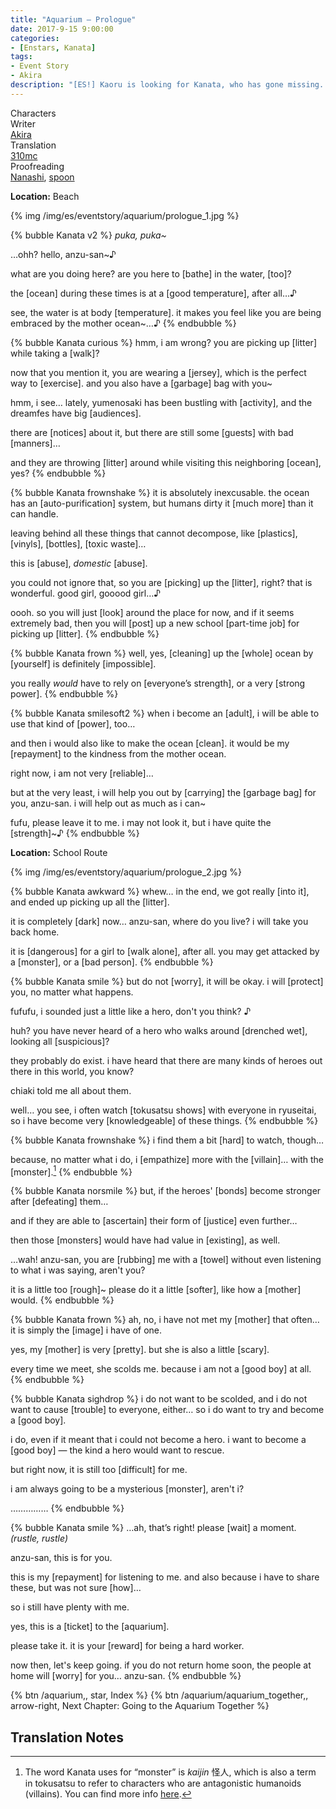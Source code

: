 ```yaml
---
title: "Aquarium – Prologue"
date: 2017-9-15 9:00:00
categories:
- [Enstars, Kanata]
tags:
- Event Story
- Akira
description: "[ES!] Kaoru is looking for Kanata, who has gone missing. He uses that excuse to go on a date with the transfer student, only to end up at the aquarium together with Souma."
---
```

<div class="three-wrapper" style="--storyColor:#965e7d;--storyColor-rgb:150,94,125;--storyColor-h:326.8;--storyColor-s: 23%;--storyColor-l:47.8%;">
    <div class="info-area">
        <div class="info">
            <div class="info-item characters">
                <div class="label">
                    Characters
                </div>
                <div class="value">
                <a href="/categories/Enstars/Kanata" character="Kanata"></a>
                </div>
            </div>
            <div class="info-item one">
                <div class="label">
                    Writer
                </div>
                <div class="value">
                    <a href="/tags/Akira/">Akira</a>
                </div>
            </div>
            <div class="info-item two">
                <div class="label">
                    Translation
                </div>
                <div class="value">
                    <a href="/about">310mc</a>
                </div>
            </div>
            <div class="info-item three">
                <div class="label">
                   Proofreading
                </div>
                <div class="value">
                    <a href="https://twitter.com/seiginoakashi">Nanashi</a>, <a href="https://twitter.com/splafyoon">spoon</a>
                </div>
            </div>
        </div>
    </div>
</div>

<!-- more -->

<div class="msr-location">
    <p><span><b>Location:</b> Beach</span></p>
</div>

{% img /img/es/eventstory/aquarium/prologue_1.jpg %}

{% bubble Kanata v2 %}
*puka, puka~*

…ohh? hello, anzu-san~♪

what are you doing here? are you here to [bathe] in the water, [too]?

the [ocean] during these times is at a [good temperature], after all…♪

see, the water is at body [temperature]. it makes you feel like you are being embraced by the mother ocean~…♪
{% endbubble %}

{% bubble Kanata curious %}
hmm, i am wrong? you are picking up [litter] while taking a [walk]?

now that you mention it, you are wearing a [jersey], which is the perfect way to [exercise]. and you also have a [garbage] bag with you\~

hmm, i see… lately, yumenosaki has been bustling with [activity], and the dreamfes have big [audiences].

there are [notices] about it, but there are still some [guests] with bad [manners]…

and they are throwing [litter] around while visiting this neighboring [ocean], yes?
{% endbubble %}

{% bubble Kanata frownshake %}
it is absolutely inexcusable. the ocean has an [auto-purification] system, but humans dirty it [much more] than it can handle.

leaving behind all these things that cannot decompose, like [plastics], [vinyls], [bottles], [toxic waste]…

this is [abuse], *domestic* [abuse].

you could not ignore that, so you are [picking] up the [litter], right? that is wonderful. good girl, gooood girl…♪

oooh. so you will just [look] around the place for now, and if it seems extremely bad, then you will [post] up a new school [part-time job] for picking up [litter].
{% endbubble %}

{% bubble Kanata frown %}
well, yes, [cleaning] up the [whole] ocean by [yourself] is definitely [impossible].

you really *would* have to rely on [everyone’s strength], or a very [strong power].
{% endbubble %}

{% bubble Kanata smilesoft2 %}
when i become an [adult], i will be able to use that kind of [power], too…

and then i would also like to make the ocean [clean]. it would be my [repayment] to the kindness from the mother ocean.

right now, i am not very [reliable]…

but at the very least, i will help you out by [carrying] the [garbage bag] for you, anzu-san. i will help out as much as i can~

fufu, please leave it to me. i may not look it, but i have quite the [strength]~♪
{% endbubble %}

<div class="msr-location">
    <p><span><b>Location:</b> School Route</span></p>
</div>

{% img /img/es/eventstory/aquarium/prologue_2.jpg %}

{% bubble Kanata awkward %}
whew… in the end, we got really [into it], and ended up picking up all the [litter].

it is completely [dark] now… anzu-san, where do you live? i will take you back home.

it is [dangerous] for a girl to [walk alone], after all. you may get attacked by a [monster], or a [bad person].
{% endbubble %}

{% bubble Kanata smile %}
but do not [worry], it will be okay. i will [protect] you, no matter what happens.

fufufu, i sounded just a little like a hero, don't you think? ♪

huh? you have never heard of a hero who walks around [drenched wet], looking all [suspicious]?

they probably do exist. i have heard that there are many kinds of heroes out there in this world, you know?

chiaki told me all about them.

well… you see, i often watch [tokusatsu shows] with everyone in ryuseitai, so i have become very [knowledgeable] of these things.
{% endbubble %}

{% bubble Kanata frownshake %}
i find them a bit [hard] to watch, though…

because, no matter what i do, i [empathize] more with the [villain]… with the [monster].[^1]
{% endbubble %}

{% bubble Kanata norsmile %}
but, if the heroes' [bonds] become stronger after [defeating] them…

and if they are able to [ascertain] their form of [justice] even further…

then those [monsters] would have had value in [existing], as well.

…wah! anzu-san, you are [rubbing] me with a [towel] without even listening to what i was saying, aren't you?

it is a little too [rough]~ please do it a little [softer], like how a [mother] would.
{% endbubble %}

{% bubble Kanata frown %}
ah, no, i have not met my [mother] that often… it is simply the [image] i have of one.

yes, my [mother] is very [pretty]. but she is also a little [scary].

every time we meet, she scolds me. because i am not a [good boy] at all.
{% endbubble %}

{% bubble Kanata sighdrop %}
i do not want to be scolded, and i do not want to cause [trouble] to everyone, either… so i do want to try and become a [good boy].

i do, even if it meant that i could not become a hero. i want to become a [good boy] — the kind a hero would want to rescue.

but right now, it is still too [difficult] for me.

i am always going to be a mysterious [monster], aren't i?

……………
{% endbubble %}

{% bubble Kanata smile %}
…ah, that’s right! please [wait] a moment. <em><th>(rustle, rustle)</th></em>

anzu-san, this is for you.

this is my [repayment] for listening to me. and also because i have to share these, but was not sure [how]…

so i still have plenty with me.

yes, this is a [ticket] to the [aquarium].

please take it. it is your [reward] for being a hard worker.

now then, let's keep going. if you do not return home soon, the people at home will [worry] for you… anzu-san.
{% endbubble %}

<div toc>
{% btn /aquarium,, star, Index %}
{% btn /aquarium/aquarium_together,, arrow-right, Next Chapter: Going to the Aquarium Together %}
</div>

## Translation Notes
[^1]: The word Kanata uses for “monster” is <em>kaijin</em> 怪人, which is also a term in tokusatsu to refer to characters who are antagonistic humanoids (villains). You can find more info <a href="https://kaijin.fandom.com/wiki/Kaijin_Wikia" target="_blank">here</a>.
